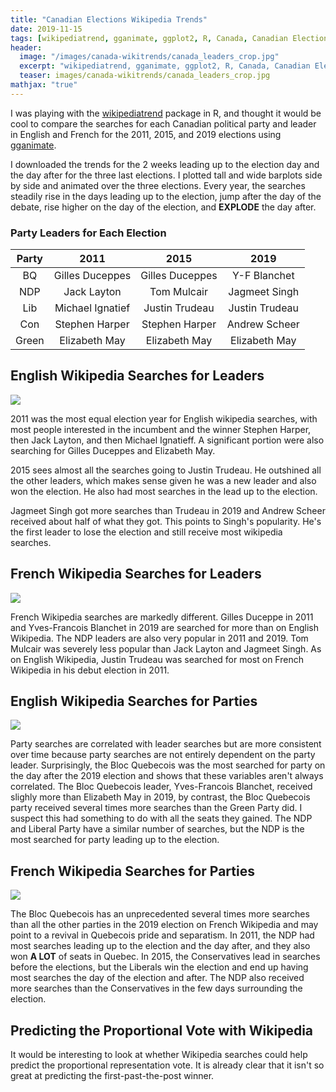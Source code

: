 ```yaml
---
title: "Canadian Elections Wikipedia Trends"
date: 2019-11-15
tags: [wikipediatrend, gganimate, ggplot2, R, Canada, Canadian Elections]
header:
  image: "/images/canada-wikitrends/canada_leaders_crop.jpg"
  excerpt: "wikipediatrend, gganimate, ggplot2, R, Canada, Canadian Elections"
  teaser: images/canada-wikitrends/canada_leaders_crop.jpg
mathjax: "true"
---
```


I was playing with the [wikipediatrend](https://github.com/petermeissner/wikipediatrend0) package in R, and thought it would be cool to compare the searches for each Canadian political party and leader in English and French for the 2011, 2015, and 2019 elections using [gganimate](https://github.com/thomasp85/gganimate).

I downloaded the trends for the 2 weeks leading up to the election day and the day after for the three last elections. I plotted tall and wide barplots side by side and animated over the three elections. Every year, the searches steadily rise in the days leading up to the election, jump after the day of the debate, rise higher on the day of the election, and **EXPLODE** the day after.

### Party Leaders for Each Election

| Party |   2011           |         2015     |        2019      |
|:-----:|:----------------:|:----------------:|:----------------:|
|   BQ  | Gilles Duceppes  | Gilles Duceppes  |   Y-F Blanchet   |
|  NDP  | Jack Layton      |  Tom Mulcair     |  Jagmeet Singh   |
|  Lib  | Michael Ignatief | Justin Trudeau   | Justin Trudeau   |
|  Con  | Stephen Harper   | Stephen Harper   | Andrew Scheer    |
| Green | Elizabeth May    | Elizabeth May    | Elizabeth May    |

## English Wikipedia Searches for Leaders
![](https://i.imgur.com/aGg1uub.gif)

2011 was the most equal election year for English wikipedia searches, with most people interested in the incumbent and the winner Stephen Harper, then Jack Layton, and then Michael Ignatieff. A significant portion were also searching for Gilles Duceppes and Elizabeth May.

2015 sees almost all the searches going to Justin Trudeau. He outshined all the other leaders, which makes sense given he was a new leader and also won the election. He also had most searches in the lead up to the election.

Jagmeet Singh got more searches than Trudeau in 2019 and Andrew Scheer received about half of what they got. This points to Singh's popularity. He's the first leader to lose the election and still receive most wikipedia searches.

[//]: <> (comment, add color: Some Markdown text with <span style="color:blue">some *blue* text</span>.) 

## French Wikipedia Searches for Leaders
![](https://i.imgur.com/WFxqUlW.gif)

French Wikipedia searches are markedly different. Gilles Duceppe in 2011 and Yves-Francois Blanchet in 2019 are searched for more than on English Wikipedia. The NDP leaders are also very popular in 2011 and 2019. Tom Mulcair was severely less popular than Jack Layton and Jagmeet Singh. As on English Wikipedia, Justin Trudeau was searched for most on French Wikipedia in his debut election in 2011.

## English Wikipedia Searches for Parties
![](https://i.imgur.com/h45OIix.gif)

Party searches are correlated with leader searches but are more consistent over time because party searches are not entirely dependent on the party leader. Surprisingly, the Bloc Quebecois was the most searched for party on the day after the 2019 election and shows that these variables aren't always correlated. The Bloc Quebecois leader, Yves-Francois Blanchet, received slighly more than Elizabeth May in 2019, by contrast, the Bloc Quebecois party received several times more searches than the Green Party did. I suspect this had something to do with all the seats they gained. The NDP and Liberal Party have a similar number of searches, but the NDP is the most searched for party leading up to the election. 

## French Wikipedia Searches for Parties
![](https://i.imgur.com/2pGI6xg.gif)

The Bloc Quebecois has an unprecedented several times more searches than all the other parties in the 2019 election on French Wikipedia and may point to a revival in Quebecois pride and separatism. In 2011, the NDP had most searches leading up to the election and the day after, and they also won **A LOT** of seats in Quebec. In 2015, the Conservatives lead in searches before the elections, but the Liberals win the election and end up having most searches the day of the election and after. The NDP also received more searches than the Conservatives in the few days surrounding the election.

## Predicting the Proportional Vote with Wikipedia

It would be interesting to look at whether Wikipedia searches could help predict the proportional representation vote. It is already clear that it isn't so great at predicting the first-past-the-post winner. 


